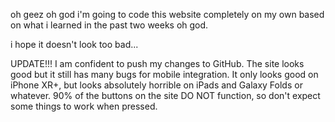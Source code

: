 oh geez oh god i'm going to code this website completely on my own based on what i learned in the past two weeks oh god.

i hope it doesn't look too bad...

UPDATE!!!
I am confident to push my changes to GitHub. The site looks good but it still has many bugs for mobile integration. It only looks good on iPhone XR+, but looks absolutely horrible on iPads and Galaxy Folds or whatever. 90% of the buttons on the site DO NOT function, so don't expect some things to work when pressed.